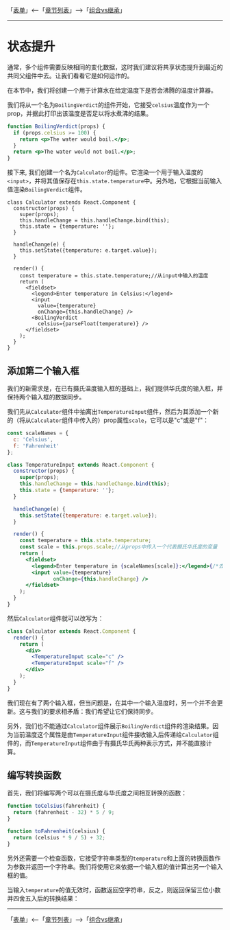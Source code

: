 「[表单](./08-表单.md)」<--「[章节列表](../React概述.md)」-->「[组合vs继承](./10-组合vs继承.md)」

***

# 状态提升

通常，多个组件需要反映相同的变化数据，这时我们建议将共享状态提升到最近的共同父组件中去。让我们看看它是如何运作的。

在本节中，我们将创建一个用于计算水在给定温度下是否会沸腾的温度计算器。

我们将从一个名为`BoilingVerdict`的组件开始，它接受`celsius`温度作为一个prop，并据此打印出该温度是否足以将水煮沸的结果。
```jsx
function BoilingVerdict(props) {
  if (props.celsius >= 100) {
    return <p>The water would boil.</p>;
  }
  return <p>The water would not boil.</p>;
}
```
接下来, 我们创建一个名为`Calculator`的组件。它渲染一个用于输入温度的`<input>`，并将其值保存在`this.state.temperature`中。另外地，它根据当前输入值渲染`BoilingVerdict`组件。
```JSX
class Calculator extends React.Component {
  constructor(props) {
    super(props);
    this.handleChange = this.handleChange.bind(this);
    this.state = {temperature: ''};
  }

  handleChange(e) {
    this.setState({temperature: e.target.value});
  }

  render() {
    const temperature = this.state.temperature;//从input中输入的温度
    return (
      <fieldset>
        <legend>Enter temperature in Celsius:</legend>
        <input
          value={temperature}
          onChange={this.handleChange} />
        <BoilingVerdict
          celsius={parseFloat(temperature)} />
      </fieldset>
    );
  }
}
```

## 添加第二个输入框

我们的新需求是，在已有摄氏温度输入框的基础上，我们提供华氏度的输入框，并保持两个输入框的数据同步。

我们先从`Calculator`组件中抽离出`TemperatureInput`组件，然后为其添加一个新的（将从`Calculator`组件中传入的）prop属性`scale`，它可以是"c"或是"f"：
```jsx
const scaleNames = {
  c: 'Celsius',
  f: 'Fahrenheit'
};

class TemperatureInput extends React.Component {
  constructor(props) {
    super(props);
    this.handleChange = this.handleChange.bind(this);
    this.state = {temperature: ''};
  }

  handleChange(e) {
    this.setState({temperature: e.target.value});
  }

  render() {
    const temperature = this.state.temperature;
    const scale = this.props.scale;//从props中传入一个代表摄氏华氏度的变量
    return (
      <fieldset>
        <legend>Enter temperature in {scaleNames[scale]}:</legend>{/*去调用外部的变量*/}
        <input value={temperature}
               onChange={this.handleChange} />
      </fieldset>
    );
  }
}
```

然后`Calculator`组件就可以改写为：
```jsx
class Calculator extends React.Component {
  render() {
    return (
      <div>
        <TemperatureInput scale="c" />
        <TemperatureInput scale="f" />
      </div>
    );
  }
}
```

我们现在有了两个输入框，但当问题是，在其中一个输入温度时，另一个并不会更新。这与我们的要求相矛盾：我们希望让它们保持同步。

另外，我们也不能通过`Calculator`组件展示`BoilingVerdict`组件的渲染结果。因为当前温度这个属性是由`TemperatureInput`组件接收输入后传递给`Calculator`组件的，而`TemperatureInput`组件由于有摄氏华氏两种表示方式，并不能直接计算。

## 编写转换函数

首先，我们将编写两个可以在摄氏度与华氏度之间相互转换的函数：
```jsx
function toCelsius(fahrenheit) {
  return (fahrenheit - 32) * 5 / 9;
}

function toFahrenheit(celsius) {
  return (celsius * 9 / 5) + 32;
}
```

另外还需要一个检查函数，它接受字符串类型的`temperature`和上面的转换函数作为参数并返回一个字符串。我们将使用它来依据一个输入框的值计算出另一个输入框的值。

当输入`temperature`的值无效时，函数返回空字符串，反之，则返回保留三位小数并四舍五入后的转换结果：

***

「[表单](./08-表单.md)」<--「[章节列表](../React概述.md)」-->「[组合vs继承](./10-组合vs继承.md)」